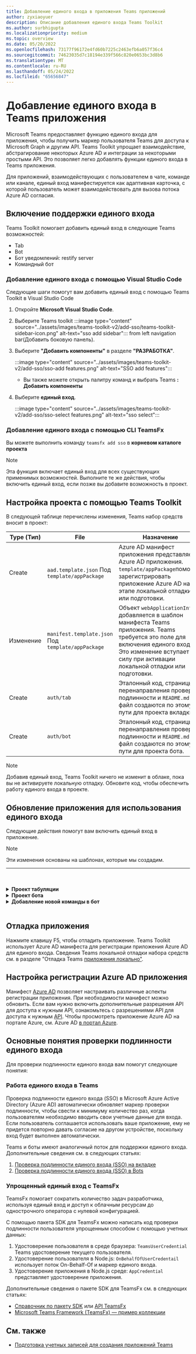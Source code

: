 ```yaml
---
title: Добавление единого входа в приложения Teams приложений
author: zyxiaoyuer
description: Описание добавления единого входа Teams Toolkit
ms.author: surbhigupta
ms.localizationpriority: medium
ms.topic: overview
ms.date: 05/20/2022
ms.openlocfilehash: 73177f96172e4fd60b7225c2463efb6a057f36c4
ms.sourcegitcommit: 74623035d7c18194e339f566c820e0653bc3d8b6
ms.translationtype: MT
ms.contentlocale: ru-RU
ms.lasthandoff: 05/24/2022
ms.locfileid: "65656847"
---
```

# <a name="add-single-sign-on-to-teams-app"></a>Добавление единого входа в Teams приложения

Microsoft Teams предоставляет функцию единого входа для приложения, чтобы получить маркер пользователя Teams для доступа к Microsoft Graph и другим API. Teams Toolkit упрощает взаимодействие, абстрагирование некоторых Azure AD и интеграции за некоторыми простыми API. Это позволяет легко добавлять функции единого входа в Teams приложения.

Для приложений, взаимодействующих с пользователем в чате, команде или канале, единый вход манифестируется как адаптивная карточка, с которой пользователь может взаимодействовать для вызова потока Azure AD согласия.

## <a name="enable-sso-support"></a>Включение поддержки единого входа

Teams Toolkit помогает добавить единый вход в следующие Teams возможностей:

* Tab
* Bot
* Бот уведомлений: restify server
* Командный бот

### <a name="add-sso-using-visual-studio-code"></a>Добавление единого входа с помощью Visual Studio Code

Следующие шаги помогут вам добавить единый вход с помощью Teams Toolkit в Visual Studio Code

1. Откройте **Microsoft Visual Studio Code**.
2. Выберите Teams toolkit :::image type="content" source="../assets/images/teams-toolkit-v2/add-sso/teams-toolkit-sidebar-icon.png" alt-text="sso add sidebar"::: from left navigation bar(Добавить боковую панель).
3. Выберите **"Добавить компоненты"** в разделе **"РАЗРАБОТКА"**.

    :::image type="content" source="../assets/images/teams-toolkit-v2/add-sso/sso-add features.png" alt-text="SSO add features":::

    * Вы также можете открыть палитру команд и выбрать Teams **: Добавить компоненты**

4. Выберите **единый вход**.

    :::image type="content" source="../assets/images/teams-toolkit-v2/add-sso/sso-select features.png" alt-text="sso select":::

### <a name="add-sso-using-teamsfx-cli"></a>Добавление единого входа с помощью CLI TeamsFx

Вы можете выполнить команду `teamsfx add sso`  в **корневом каталоге проекта**

> [!Note]
> Эта функция включает единый вход для всех существующих применимых возможностей. Выполните те же действия, чтобы включить единый вход, если позже вы добавите возможность в проект.

## <a name="customize-your-project-using-teams-toolkit"></a>Настройка проекта с помощью Teams Toolkit

В следующей таблице перечислены изменения, Teams набор средств вносит в проект:

   |**Type (Тип)**|**File**|**Назначение**|
   |--------|--------|-----------|
   |Create|`aad.template.json` Под `template/appPackage`|Azure AD манифест приложения представляет Azure AD приложения. `template/appPackage`помогает зарегистрировать приложение Azure AD на этапе локальной отладки или подготовки.|
   |Изменение|`manifest.template.json` Под `template/appPackage`|Объект `webApplicationInfo` добавляется в шаблон манифеста Teams приложения. Teams требуется это поле для включения единого входа. Это изменение вступает в силу при активации локальной отладки или подготовки.|
   |Create|`auth/tab`|Эталонный код, страницы перенаправления проверки подлинности и `README.md` файл создаются по этому пути для проекта вкладки.|
   |Create|`auth/bot`|Эталонный код, страницы перенаправления проверки подлинности и `README.md` файл создаются по этому пути для проекта бота.|

> [!Note]
> Добавив единый вход, Teams Toolkit ничего не изменит в облаке, пока вы не активируете локальную отладку. Обновите код, чтобы обеспечить работу единого входа в проекте.

## <a name="update-your-application-to-use-sso"></a>Обновление приложения для использования единого входа

Следующие действия помогут вам включить единый вход в приложение.

> [!NOTE]
> Эти изменения основаны на шаблонах, которые мы создадим.

---
<br>
<br><details>
<summary><b>Проект табуляции </b></summary>

1. Скопируйте `auth-start.html` и `auth-end.htm`** в `auth/public` папку `tabs/public/`в . Teams Toolkit регистрирует эти две конечные точки в Azure AD для Azure AD потока перенаправления.

2. Скопируйте `sso` папку в `auth/tab` папку `tabs/src/sso/`.

    * `InitTeamsFx`: файл реализует функцию, которая инициализирует пакет SDK `GetUserProfile` TeamsFx и открывает компонент после инициализации пакета SDK.

    * `GetUserProfile`: файл реализует функцию, которая вызывает Microsoft API Graph для получения сведений о пользователе.

3. Выполните `npm install @microsoft/teamsfx-react` в .`tabs/`

4. Добавьте следующие строки для `tabs/src/components/sample/Welcome.tsx` импорта `InitTeamsFx`:

    ```Bash

    import { InitTeamsFx } from "../../sso/InitTeamsFx";

    ```

5. Замените следующую строку: `<AddSSO />` заменой `<InitTeamsFx />` компонента `AddSso` компонентом `InitTeamsFx` .

</details>
<details>
<summary><b>Проект бота </b></summary>

1. Скопируйте `auth/bot/public` папку в `bot/src`. Две папки содержат HTML-страницы, используемые для перенаправления проверки подлинности. Чтобы добавить маршрутизацию на эти страницы, `bot/src/index` необходимо изменить файл.

2. Скопируйте `auth/bot/sso` папку в `bot/src`. Две папки содержат три файла в качестве ссылки для реализации единого входа:

    * `showUserInfo`: он реализует функцию для получения сведений о пользователе с помощью маркера единого входа. Следуйте этому, чтобы создать собственный метод, для которого требуется маркер единого входа.

    * `ssoDialog`: создает [componentDialog](/javascript/api/botbuilder-dialogs/componentdialog?view=botbuilder-ts-latest&preserve-view=true) , используемый для единого входа.

    * `teamsSsoBot`: он создает [TeamsActivityHandler](/javascript/api/botbuilder/teamsactivityhandler?view=botbuilder-ts-latest&preserve-view=true) `ssoDialog` `showUserInfo` с командой, которую можно активировать, и добавляет ее в качестве команды.

3. Следуйте примеру кода и зарегистрируйте собственную команду в `addCommand` этом файле (необязательно).

4. Выполните `npm install isomorphic-fetch` в .`bot/`

5. Выполните `npm install copyfiles` в файле `bot/` package.json и замените следующую строку:
  
   ```JSON

   "build": "tsc --build",

    ```

    с 

   ```JSON

   "build": "tsc --build && copyfiles public/*.html lib/",

   ```

   HTML-страницы, используемые для перенаправления проверки подлинности, копируются при создании этого проекта бота.

6. После добавления следующих файлов необходимо создать новый экземпляр `teamsSsoBot` в файле `bot/src/index` . Замените следующий код:

   ```Bash
  
   // Process Teams activity with Bot Framework.
   server.post("/api/messages", async (req, res) => {
   await commandBot.requestHandler(req, res);
   });  

   ```

    с 

   ```Bash

   const handler = new TeamsSsoBot();
   // Process Teams activity with Bot Framework.
   server.post("/api/messages", async (req, res) => {
       await commandBot.requestHandler(req, res, async (context)=> {
           await handler.run(context);
       });
   });

   ```

7. Добавьте HTML-маршруты в `bot/src/index` файл:

   ```Bash

   server.get(
       "/auth-*.html",
       restify.plugins.serveStatic({
           directory: path.join(__dirname, "public"),
       })
   );

   ```

8. Добавьте следующие строки для `bot/src/index` импорта и `teamsSsoBot` `path`:

   ```Bash

   // For ts:
   import { TeamsSsoBot } from "./sso/teamsSsoBot";
   const path = require("path");

   // For js:
   const { TeamsSsoBot } = require("./sso/teamsSsoBot");
   const path = require("path");

   ```

9. Зарегистрируйте команду в манифесте Teams приложения. Откройте `templates/appPackage/manifest.template.json`и добавьте в бот следующие `command` `commandLists` строки:

   ```JSON

   {
       "title": "show",
       "description": "Show user profile using Single Sign On feature"
   }

   ```
</details>
<details>
<summary><b>Добавление новой команды в бот </b></summary>

> [!NOTE]
> В настоящее время эти инструкции применимы к `command bot`. Если вы начинаете с примера `bot`[bot-sso](https://github.com/OfficeDev/TeamsFx-Samples/tree/v2/bot-sso).

Следующие действия помогут вам добавить новую команду после добавления единого входа в проект:

1. Создайте файл (`todo.ts`или`todo.js`) в разделе `bot/src/` и добавьте собственную бизнес-логику для вызова API Graph:

# <a name="typescript"></a>[TypeScript](#tab/typescript)

   ```typescript
   // for TypeScript:
export async function showUserImage(
    context: TurnContext,
    ssoToken: string,
    param: any[]
): Promise<DialogTurnResult> {
    await context.sendActivity("Retrieving user photo from Microsoft Graph ...");

    // Init TeamsFx instance with SSO token
    const teamsfx = new TeamsFx().setSsoToken(ssoToken);

    // Update scope here. For example: Mail.Read, etc.
    const graphClient = createMicrosoftGraphClient(teamsfx, param[0]);
    
    // You can add following code to get your photo:
    // let photoUrl = "";
    // try {
    //   const photo = await graphClient.api("/me/photo/$value").get();
    //   photoUrl = URL.createObjectURL(photo);
    // } catch {
    //   // Could not fetch photo from user's profile, return empty string as placeholder.
    // }
    // if (photoUrl) {
    //   await context.sendActivity(
    //     `You can find your photo here: ${photoUrl}`
    //   );
    // } else {
    //   await context.sendActivity("Could not retrieve your photo from Microsoft Graph. Please make sure you have uploaded your photo.");
    // }

    return;
}  
   ```

# <a name="javascript"></a>[JavaScript](#tab/javascript)

   ```javaScript
   // for JavaScript:
export async function showUserImage(context, ssoToken, param) {
    await context.sendActivity("Retrieving user photo from Microsoft Graph ...");

    // Init TeamsFx instance with SSO token
    const teamsfx = new TeamsFx().setSsoToken(ssoToken);

    // Update scope here. For example: Mail.Read, etc.
    const graphClient = createMicrosoftGraphClient(teamsfx, param[0]);
    
    // You can add following code to get your photo:
    // let photoUrl = "";
    // try {
    //   const photo = await graphClient.api("/me/photo/$value").get();
    //   photoUrl = URL.createObjectURL(photo);
    // } catch {
    //   // Could not fetch photo from user's profile, return empty string as placeholder.
    // }
    // if (photoUrl) {
    //   await context.sendActivity(
    //     `You can find your photo here: ${photoUrl}`
    //   );
    // } else {
    //   await context.sendActivity("Could not retrieve your photo from Microsoft Graph. Please make sure you have uploaded your photo.");
    // }

    return;
}
   ```

---

2. Регистрация новой команды

   * Добавьте следующую строку для регистрации новой команды, используя:`addCommand` `teamsSsoBot`

     ```bash

     this.dialog.addCommand("ShowUserProfile", "show", showUserInfo);

     ```

   * Добавьте следующие строки после приведенной выше строки, чтобы зарегистрировать новую `photo` команду и подключиться к методу, добавленному `showUserImage` выше:

     ```bash

     // As shown here, you can add your own parameter into the `showUserImage` method
     // You can also use regular expression for the command here
     const scope = ["User.Read"];
     this.dialog.addCommand("ShowUserPhoto", new RegExp("photo\s*.*"), showUserImage, scope);

     ```

3. Зарегистрируйте команду в манифесте Teams приложения. Откройте `templates/appPackage/manifest.template.json`и добавьте в бот следующие `command` `commandLists` строки:

   ```JSON

   {
       "title": "photo",
       "description": "Show user photo using Single Sign On feature"
   }

   ```
</details>
<br>

## <a name="debug-your-application"></a>Отладка приложения

Нажмите клавишу F5, чтобы отладить приложение. Teams Toolkit использует Azure AD манифеста для регистрации приложения Azure AD для единого входа. Сведения Teams локальной отладки набора средств см. в разделе "Отладка Teams [приложения локально"](debug-local.md).

## <a name="customize-azure-ad-application-registration"></a>Настройка регистрации Azure AD приложения

Манифест [Azure AD](/azure/active-directory/develop/reference-app-manifest) позволяет настраивать различные аспекты регистрации приложения. При необходимости манифест можно обновить. Если вам нужно включить дополнительные разрешения API для доступа к нужным API, ознакомьтесь с разрешениями API для доступа к нужным [API](https://github.com/OfficeDev/TeamsFx/wiki/#customize-aad-manifest-template).
Чтобы просмотреть приложение Azure AD на портале Azure, см. Azure AD [в портал Azure](https://github.com/OfficeDev/TeamsFx/wiki/Manage-AAD-application-in-Teams-Toolkit#How-to-view-the-AAD-app-on-the-Azure-portal). 

## <a name="sso-authentication-concepts"></a>Основные понятия проверки подлинности единого входа

Для проверки подлинности единого входа вам помогут следующие понятия:

### <a name="working-of-sso-in-teams"></a>Работа единого входа в Teams

Проверка подлинности единого входа (SSO) в Microsoft Azure Active Directory (Azure AD) автоматически обновляет маркер проверки подлинности, чтобы свести к минимуму количество раз, когда пользователям необходимо вводить свои учетные данные для входа. Если пользователь соглашается использовать ваше приложение, ему не придется повторно давать согласие на другом устройстве, поскольку вход будет выполнен автоматически.

Teams и боты имеют аналогичный поток для поддержки единого входа. Дополнительные сведения см. в следующих статьях:

1. [Проверка подлинности единого входа (SSO) на вкладке](../tabs/how-to/authentication/auth-aad-sso.md)
2. [Проверка подлинности единого входа (SSO) в Bots](../bots/how-to/authentication/auth-aad-sso-bots.md)

### <a name="simplified-sso-with-teamsfx"></a>Упрощенный единый вход с TeamsFx

TeamsFx помогает сократить количество задач разработчика, используя единый вход и доступ к облачным ресурсам до однострочного оператора с нулевой конфигурацией.

С помощью пакета SDK для TeamsFx можно написать код проверки подлинности пользователя упрощенным способом с помощью учетных данных:

1. Удостоверение пользователя в среде браузера: `TeamsUserCredential` Teams удостоверение текущего пользователя.
2. Удостоверение пользователя в Node.js: `OnBehalfOfUserCredentail` использует поток On-Behalf-Of и маркер единого входа.
3. Удостоверение приложения в Node.js среде: `AppCredential` представляет удостоверение приложения.

Дополнительные сведения о пакете SDK для TeamsFx см. в следующих статьях:

* [Справочник по пакету SDK](TeamsFx-SDK.md) или [API TeamsFx](/javascript/api/@microsoft/teamsfx/?view=msteams-client-js-latest&preserve-view=true)
* [Microsoft Teams Framework (TeamsFx) — пример коллекции](https://github.com/OfficeDev/TeamsFx-Samples/tree/v2)

## <a name="see-also"></a>См. также

* [Подготовка учетных записей для создания приложений Teams](accounts.md)
